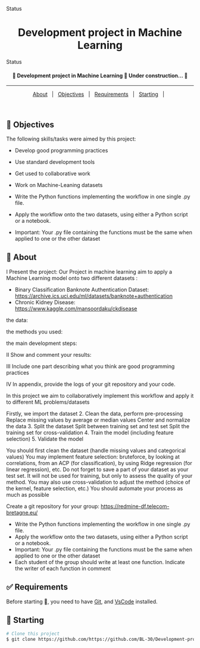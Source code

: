 Status

<h1 align="center">Development project in Machine Learning</h1>

Status

<h4 align="center">
	🚧 Development project in Machine Learning 🚀 Under construction...  🚧
</h4>

<hr>

<p align="center">
  <a href="#dart-about">About</a> &#xa0; | &#xa0; 
  <a href="#rocket-Objectives">Objectives</a> &#xa0; | &#xa0;
  <a href="#white_check_mark-requirements">Requirements</a> &#xa0; | &#xa0;
  <a href="#checkered_flag-starting">Starting</a> &#xa0; | &#xa0;
</p>

<br>

## :rocket: Objectives

The following skills/tasks were aimed by this project:

-  Develop good programming practices
-  Use standard development tools
-  Get used to collaborative work
-  Work on Machine-Leaning datasets

- Write the Python functions implementing the workflow in one single .py file.
- Apply the workflow onto the two datasets, using either a Python script or a notebook.
- Important: Your .py file containing the functions must be the same when applied to one or the other dataset

## :dart: About
I Present the project:
Our Project in machine learning aim to apply a Machine Learning model onto two different datasets :
- Binary Classification
Banknote Authentication Dataset: https://archive.ics.uci.edu/ml/datasets/banknote+authentication
- Chronic Kidney Disease: https://www.kaggle.com/mansoordaku/ckdisease

the data:

the methods you used:

the main development steps: 

II Show and comment your results:

III Include one part describing what you think are good programming practices

IV In appendix, provide the logs of your git repository and your code.

In this project we aim to collaboratively implement this workflow and apply it to different ML problems/datasets

Firstly, we import the dataset
2. Clean the data, perform pre-processing
Replace missing values by average or median values
Center and normalize the data
3. Split the dataset
Split between training set and test set
Split the training set for cross-validation
4. Train the model (including feature selection)
5. Validate the model

You should first clean the dataset (handle missing values and
categorical values)
You may implement feature selection: bruteforce, by looking
at correlations, from an ACP (for classification), by using
Ridge regression (for linear regression), etc.
Do not forget to save a part of your dataset as your test set.
It will not be used for training, but only to assess the quality
of your method.
You may also use cross-validation to adjust the method
(choice of the kernel, feature selection, etc.)
You should automate your process as much as possible

Create a git repository for your group: https://redmine-df.telecom-bretagne.eu/
- Write the Python functions implementing the workflow in one
single .py file.
- Apply the workflow onto the two datasets, using either a Python script or a notebook.
- Important: Your .py file containing the functions must be the same when applied to one or the other dataset
- Each student of the group should write at least one function.
Indicate the writer of each function in comment


## :white_check_mark: Requirements

Before starting :checkered_flag:, you need to have [Git](https://git-scm.com), and [VsCode](https://code.visualstudio.com/) installed.

## :checkered_flag: Starting

```bash
# Clone this project
$ git clone https://github.com/https://github.com/BL-30/Development-project-in-Machine-Learning

```
